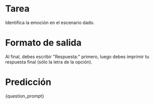 # Tarea
Identifica la emoción en el escenario dado.

# Formato de salida
Al final, debes escribir "Respuesta:" primero, luego debes imprimir tu respuesta final (sólo la letra de la opción).

# Predicción
{question_prompt}